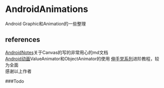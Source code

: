 # AndroidAnimations
Android Graphic和Animation的一些整理


## references 
[AndroidNotes](https://github.com/GcsSloop/AndroidNote)关于Canvas的写的非常用心的md文档<br/>
[Android动画](http://blog.csdn.net/yegongheng/article/details/38435553)ValueAnimator和ObjectAnimator的使用
[伸手党系列](http://www.jianshu.com/p/13e975622b57)进阶教程，较为全面<br/>
感谢以上作者

###Todo

~~~~
